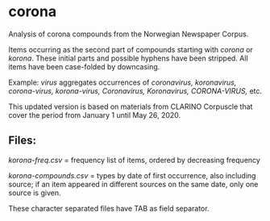 # corona
Analysis of corona compounds from the Norwegian Newspaper Corpus.

Items occurring as the second part of compounds starting with *corona* or *korona*.
These initial parts and possible hyphens have been stripped.
All items have been case-folded by downcasing.

Example: *virus* aggregates occurrences of *coronavirus, koronavirus, corona-virus, korona-virus,
Coronavirus, Koronavirus, CORONA-VIRUS,* etc.

This updated version is based on materials from CLARINO Corpuscle that cover the period from January 1 until May
26, 2020.

## Files:

*korona-freq.csv* = frequency list of items, ordered by decreasing frequency

*korona-compounds.csv* = types by date of first occurrence, also including source; if an item
appeared in different sources on the same date, only one source is given.

These character separated files have TAB as field separator.